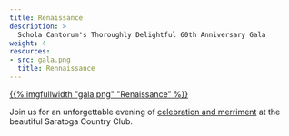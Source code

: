 ```yaml
---
title: Renaissance
description: >
  Schola Cantorum's Thoroughly Delightful 60th Anniversary Gala
weight: 4
resources:
- src: gala.png
  title: Rennaissance
---
```


<a href="/events/gala/">{{% imgfullwidth "gala.png" "Renaissance" %}}</a>

Join us for an unforgettable evening of <a href="/events/gala/">celebration and merriment</a> at the beautiful Saratoga Country Club. 